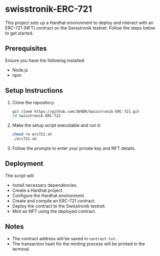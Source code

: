 # swisstronik-ERC-721

This project sets up a Hardhat environment to deploy and interact with an ERC-721 (NFT) contract on the Swisstronik testnet. Follow the steps below to get started.

## Prerequisites

Ensure you have the following installed:
- Node.js
- npm

## Setup Instructions

1. Clone the repository:
    ```sh
    git clone https://github.com/369DR/Swisstronik-ERC-721.git
    cd Swisstronik-ERC-721
    ```

2. Make the setup script executable and run it:
    ```sh
    chmod +x erc721.sh
    ./erc721.sh
    ```

3. Follow the prompts to enter your private key and NFT details.

## Deployment

The script will:
- Install necessary dependencies.
- Create a Hardhat project.
- Configure the Hardhat environment.
- Create and compile an ERC-721 contract.
- Deploy the contract to the Swisstronik testnet.
- Mint an NFT using the deployed contract.

## Notes

- The contract address will be saved in `contract.txt`.
- The transaction hash for the minting process will be printed in the terminal.
